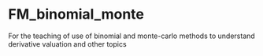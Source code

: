 # FM_binomial_monte
For the teaching of use of binomial and monte-carlo methods to understand derivative valuation and other topics
